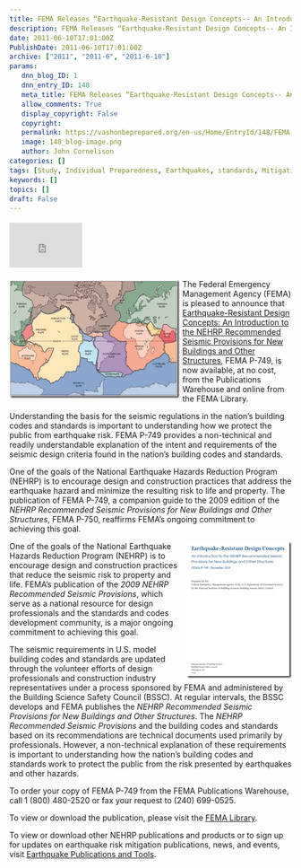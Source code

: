 ```yaml
---
title: FEMA Releases “Earthquake-Resistant Design Concepts-- An Introduction to the NEHRP Recommended Seismic Provisions for New Buildings and Other Structures”, FEMA P-749
description: FEMA Releases “Earthquake-Resistant Design Concepts-- An Introduction to the NEHRP Recommended Seismic Provisions for New Buildings and Other Structures”, FEMA P-749
date: 2011-06-10T17:01:00Z
PublishDate: 2011-06-10T17:01:00Z
archive: ["2011", "2011-6", "2011-6-10"]
params:
   dnn_blog_ID: 1
   dnn_entry_ID: 148
   meta_title: FEMA Releases “Earthquake-Resistant Design Concepts-- An Introduction to the NEHRP Recommended Seismic Provisions for New Buildings and Other Structures”, FEMA P-749
   allow_comments: True
   display_copyright: False
   copyright: 
   permalink: https://vashonbeprepared.org/en-us/Home/EntryId/148/FEMA-Releases-ldquo-Earthquake-Resistant-Design-Concepts-An-Introduction-to-the-NEHRP-Recommended-Seismic-Provisions-for-New-Buildings-and-Other-Structures-rdquo-FEMA-P-749
   image: 148_blog-image.png
   author: John Cornelison
categories: []
tags: [Study, Individual Preparedness, Earthquakes, standards, Mitigation]
keywords: []
topics: []
draft: False
---
```


<div class="wlWriterHeaderFooter" style="padding-bottom: 4px; margin: 0px; padding-left: 0px; padding-right: 0px; float: none; padding-top: 4px"><iframe src="http://www.facebook.com/widgets/like.php?href=http://vashoneoc.org/Blogs/VashonPreparedness/tabid/164/EntryId/148/FEMA-Releases-ldquo-Earthquake-Resistant-Design-Concepts-An-Introduction-to-the-NEHRP-Recommended-Seismic-Provisions-for-New-Buildings-and-Other-Structures-rdquo-FEMA-P-749.aspx" frameborder="0" scrolling="no" style="border-bottom: medium none; border-left: medium none; width: 130px; height: 80px; border-top: medium none; border-right: medium none"></iframe></div>
<p><a href="/images/dnnBlog/1/148/Windows-Live-Writer-77f2c3f3b61d_8784-image_2.png"><img title="Figure 2 Major tectonic plates (courtesy of USGS). For a more complete explanation of plate tectonics, see http://pubs.usgs.gov/gip/dynamic/dynamic.pdf" border="0" alt="Figure 2 Major tectonic plates (courtesy of USGS). For a more complete explanation of plate tectonics, see http://pubs.usgs.gov/gip/dynamic/dynamic.pdf" align="left" width="304" height="212" style="background-image: none; border-bottom: 0px; border-left: 0px; margin: 0px 5px 5px 0px; padding-left: 0px; padding-right: 0px; display: inline; float: left; border-top: 0px; border-right: 0px; padding-top: 0px" src="/images/dnnBlog/1/148/Windows-Live-Writer-77f2c3f3b61d_8784-image_thumb.png" /></a>The Federal Emergency Management Agency (FEMA) is pleased to announce that <a target="_blank" href="http://www.fema.gov/library/viewRecord.do?id=4711">Earthquake-Resistant Design Concepts: An Introduction to the NEHRP Recommended Seismic Provisions for New Buildings and Other Structures</a>, FEMA P-749, is now available, at no cost, from the Publications Warehouse and online from the FEMA Library.</p>
<p>Understanding the basis for the seismic regulations in the nation’s building codes and standards is important to understanding how we protect the public from earthquake risk. FEMA P-749 provides a non-technical and readily understandable explanation of the intent and requirements of the seismic design criteria found in the nation’s building codes and standards.</p>
<p>One of the goals of the National Earthquake Hazards Reduction Program (NEHRP) is to encourage design and construction practices that address the earthquake hazard and minimize the resulting risk to life and property. The publication of FEMA P-749, a companion guide to the 2009 edition of the <em>NEHRP Recommended Seismic Provisions for New Buildings and Other Structures</em>, FEMA P-750, reaffirms FEMA’s ongoing commitment to achieving this goal.</p>
<p><a href="/images/dnnBlog/1/148/Windows-Live-Writer-77f2c3f3b61d_8784-image_4.png"><img title="image" border="0" alt="image" align="right" width="188" height="244" style="background-image: none; border-bottom: 0px; border-left: 0px; margin: 0px 0px 5px 5px; padding-left: 0px; padding-right: 0px; display: inline; float: right; border-top: 0px; border-right: 0px; padding-top: 0px" src="/images/dnnBlog/1/148/Windows-Live-Writer-77f2c3f3b61d_8784-image_thumb_1.png" /></a>One of the goals of the National Earthquake Hazards Reduction Program (NEHRP) is to encourage design and construction practices that reduce the seismic risk to property and life. FEMA’s publication of the <em>2009 NEHRP Recommended Seismic Provisions</em>, which serve as a national resource for design professionals and the standards and codes development community, is a major ongoing commitment to achieving this goal.</p>
<p>The seismic requirements in U.S. model building codes and standards are updated through the volunteer efforts of design professionals and construction industry representatives under a process sponsored by FEMA and administered by the Building Science Safety Council (BSSC). At regular intervals, the BSSC develops and FEMA publishes the <em>NEHRP Recommended Seismic Provisions for New Buildings and Other Structures</em>. The <em>NEHRP Recommended Seismic Provisions</em> and the building codes and standards based on its recommendations are technical documents used primarily by professionals. However, a non-technical explanation of these requirements is important to understanding how the nation’s building codes and standards work to protect the public from the risk presented by earthquakes and other hazards.</p>
<p>To order your copy of FEMA P-749 from the FEMA Publications Warehouse, call 1 (800) 480-2520 or fax your request to (240) 699-0525.</p>
<p>To view or download the publication, please visit the <a target="_blank" href="http://www.fema.gov/library/viewRecord.do?id=4711">FEMA Library</a>.</p>
<p>To view or download other NEHRP publications and products or to sign up for updates on earthquake risk mitigation publications, news, and events, visit <a target="_blank" href="http://www.fema.gov/plan/prevent/earthquake/publications.shtm">Earthquake Publications and Tools</a>.</p>
